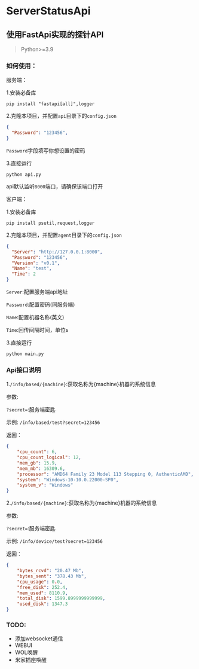 ServerStatusApi
=================
使用FastApi实现的探针API
-----------------
>Python>=3.9

### 如何使用：

服务端：

1.安装必备库
```
pip install "fastapi[all]",logger
```
2.克隆本项目，并配置`api`目录下的`config.json`
```json
{
  "Password": "123456",
}
```
`Password`字段填写你想设置的密码

3.直接运行

`python api.py`

api默认监听`8000`端口，请确保该端口打开

客户端：

1.安装必备库

`pip install psutil,request,logger`

2.克隆本项目，并配置`agent`目录下的`config.json`

```json
{
  "Server": "http://127.0.0.1:8000",
  "Password": "123456",
  "Version": "v0.1",
  "Name": "test",
  "Time": 2
}
```

`Server`:配置服务端api地址

`Password`:配置密码(同服务端)

`Name`:配置机器名称(英文)

`Time`:回传间隔时间，单位s

3.直接运行

`python main.py`

### Api接口说明
1.`/info/based/{machine}`:获取名称为{machine}机器的系统信息

参数:

`?secret=`:服务端密匙

示例:
`/info/based/test?secret=123456`

返回：

```json
{
	"cpu_count": 6,
	"cpu_count_logical": 12,
	"mem_gb": 15.9,
	"mem_mb": 16309.6,
	"processor": "AMD64 Family 23 Model 113 Stepping 0, AuthenticAMD",
	"system": "Windows-10-10.0.22000-SP0",
	"system_v": "Windows"
}
```

2.`/info/based/{machine}`:获取名称为{machine}机器的系统信息

参数:

`?secret=`:服务端密匙

示例:
`/info/device/test?secret=123456`

返回：
```json
{
	"bytes_rcvd": "20.47 Mb",
	"bytes_sent": "378.43 Mb",
	"cpu_usage": 0.0,
	"free_disk": 252.4,
	"mem_used": 8110.9,
	"total_disk": 1599.8999999999999,
	"used_disk": 1347.3
}
```

### TODO:
* 添加websocket通信
* WEBUI
* WOL唤醒
* 米家插座唤醒
